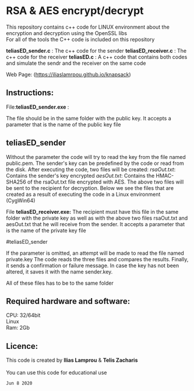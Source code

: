 # RSA & AES encrypt/decrypt

This repository contains c++ code for LINUX environment about the encryption and decryption using the OpenSSL libs <br/>
For all of the tools the C++ code is included on this repository<br/>


**teliasED_sender.c** : The c++ code for the sender
**teliasED_receiver.c** : The c++ code for the receiver
**teliasED.c** : A c++ code that contains both codes and simulate the sendr and the receiver on the same code

Web Page: (https://iliaslamrpou.github.io/knapsack)

## Instructions:

File:**teliasED_sender.exe** :

The file should be in the same folder with the public key.
It accepts a parameter that is the name of the public key file
##	teliasED_sender <publicKeyFilename>
Without the parameter the code will try to read the key from the file named public.pem.
The sender's key can be predefined by the code or read from the disk.
After executing the code, two files will be created:
*rsaOut.txt*: Contains the sender's key encrypted
*aesOut.txt*: Contains the HMAC-SHA256 of the rsaOut.txt file encrypted with AES.
The above two files will be sent to the recipient for decryption.
Below we see the files that are created as a result of executing the code in a Linux environment (CygWin64)

File **teliasED_receiver.exe:**
The recipient must have this file in the same folder with the private key as well as with the above two files rsaOut.txt and aesOut.txt that he will receive from the sender.
It accepts a parameter that is the name of the private key file

#teliasED_sender <publicKeyFilename>

If the parameter is omitted, an attempt will be made to read the file named private.key
The code reads the three files and compares the results.
Finally, it sends a confirmation or failure message.
In case the key has not been altered, it saves it with the name sender.key.

All of these files has to be to the same folder<br/>


## Required hardware and software:
CPU: 32/64bit<br/>
Linux<br/>
Ram: 2Gb<br/>

## Licence: 
This code is created by **Ilias Lamprou** & **Telis Zacharis**<br/><br/>
You can use this code for educational use<br/>


`Jun 8 2020`
